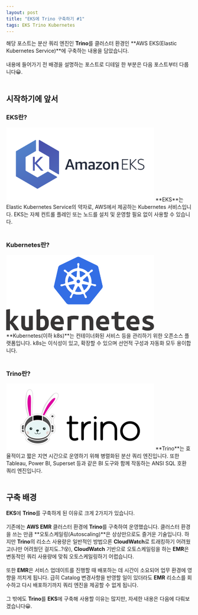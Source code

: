 ```yaml
---
layout: post
title: "EKS에 Trino 구축하기 #1"
tags: EKS Trino Kubernetes
---
```

해당 포스트는 분산 쿼리 엔진인 **Trino**를 클러스터 환경인 **AWS EKS(Elastic Kubernetes Service)**에 구축하는 내용을 담았습니다.
<br/><br/>
내용에 들어가기 전 배경을 설명하는 포스트로 디테일 한 부분은 다음 포스트부터 다룹니다😀.
<br/><br/>
## 시작하기에 앞서
### EKS란?
<img src = "/post_images/eks-on-trino-part1/amazon_eks.png" width="400" height=auto>
**EKS**는 Elastic Kubernetes Service의 약자로, AWS에서 제공하는 Kubernetes 서비스입니다. 
EKS는 자체 컨트롤 플레인 또는 노드를 설치 및 운영할 필요 없이 사용할 수 있습니다.
<br/><br/>

### Kubernetes란?
<img src = "/post_images/eks-on-trino-part1/kubernetes.png" width="400" height=auto>
**Kubernetes(이하 k8s)**는 컨테이너화된 서비스 등을 관리하기 위한 오픈소스 플랫폼입니다. 
k8s는 이식성이 있고, 확장할 수 있으며 선언적 구성과 자동화 모두 용이합니다. 
<br/><br/>

### Trino란?
<img src = "/post_images/eks-on-trino-part1/trino.png" width="400" height=auto>
**Trino**는 효율적이고 짧은 지연 시간으로 운영하기 위해 병렬화된 분산 쿼리 엔진입니다. 
또한 Tableau, Power BI, Superset 등과 같은 BI 도구와 함께 작동하는 ANSI SQL 호환 쿼리 엔진입니다.
<br/><br/>

## 구축 배경
**EKS**에 **Trino**를 구축하게 된 이유로 크게 2가지가 있습니다.
<br/><br/>
기존에는 **AWS EMR** 클러스터 환경에 **Trino**를 구축하여 운영했습니다.
클러스터 환경을 쓰는 만큼 **오토스케일링(Autoscaling)**은 상상만으로도 즐거운 기술입니다. 
하지만 **Trino**의 리소스 사용량은 일반적인 방법으론 **CloudWatch**로 트래킹하기 어려웠고(나만 어려웠던 걸지도..?😵‍), **CloudWatch** 기반으로 오토스케일링을 하는 **EMR**은 변동적인 쿼리 사용량에 맞춰 오토스케일링하기 어렵습니다.
<br/><br/>
또한 **EMR**은 서비스 업데이트를 진행할 때 배포하는 데 시간이 소요되어 업무 환경에 영향을 끼치게 됩니다. 
급히 Catalog 변경사항을 반영할 일이 있더라도 **EMR** 리소스를 회수하고 다시 배포하기까지 쿼리 엔진을 제공할 수 없게 됩니다.
<br/><br/>
그 밖에도 **Trino**를 **EKS**에 구축해 사용할 이유는 많지만, 자세한 내용은 다음에 다뤄보겠습니다😀.
<br/><br/>